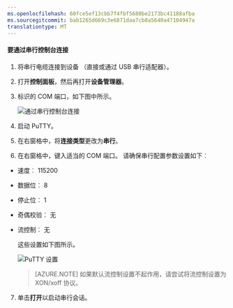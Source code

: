 ```yaml
---
ms.openlocfilehash: 60fce5ef13cbb7f4fbf5680be2173bc41188afba
ms.sourcegitcommit: bab1265d669c3e6871daa7cb8a5640a47104947a
translationtype: MT
---
```

<properties 
   pageTitle="使用 PuTTY 连接到串行控制台设备"
   description="解释如何使用 PuTTY 终端仿真软件的 StorSimple 设备连接。"
   services="storsimple"
   documentationCenter="NA"
   authors="SharS"
   manager="adinah"
   editor="tysonn" />
<tags 
   ms.service="storsimple"
   ms.devlang="NA"
   ms.topic="article"
   ms.tgt_pltfrm="NA"
   ms.workload="TBD"
   ms.date="04/01/2015"
   ms.author="v-sharos" />

#### 要通过串行控制台连接

1. 将串行电缆连接到设备 （直接或通过 USB 串行适配器）。

2. 打开**控制面板**，然后再打开**设备管理器**。

3. 标识的 COM 端口，如下图中所示。

     ![通过串行控制台连接](./media/storsimple-use-putty/HCS_ConnectingDeviceS-include.png)

4. 启动 PuTTY。 

5. 在右窗格中，将**连接类型**更改为**串行**。

6. 在右窗格中，键入适当的 COM 端口。 请确保串行配置参数设置如下︰
  - 速度︰ 115200
  - 数据位︰ 8
  - 停止位︰ 1
  - 奇偶校验︰ 无
  - 流控制︰ 无

    这些设置如下图所示。

     ![PuTTY 设置](./media/storsimple-use-putty/HCS_PuttyConfig-include.png) 

    > [AZURE.NOTE] 如果默认流控制设置不起作用，请尝试将流控制设置为 XON/xoff 协议。

7. 单击**打开**以启动串行会话。
 